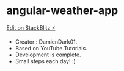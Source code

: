 # angular-weather-app

[Edit on StackBlitz ⚡️](https://stackblitz.com/edit/angular-ivy-ufes6h)

- Creator : DamienDark01.
- Based on YouTube Tutorials.
- Development is complete.
- Small steps each day! :)
